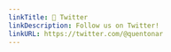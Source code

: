 ```yaml
---
linkTitle: 🐣 Twitter
linkDescription: Follow us on Twitter!
linkURL: https://twitter.com/@quentonar
---
```

